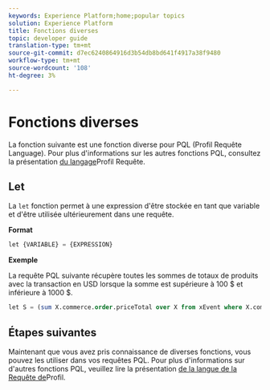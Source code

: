```yaml
---
keywords: Experience Platform;home;popular topics
solution: Experience Platform
title: Fonctions diverses
topic: developer guide
translation-type: tm+mt
source-git-commit: d7ec6240864916d3b54db8bd641f4917a38f9480
workflow-type: tm+mt
source-wordcount: '108'
ht-degree: 3%

---
```



# Fonctions diverses

La fonction suivante est une fonction diverse pour PQL (Profil Requête Language). Pour plus d&#39;informations sur les autres fonctions PQL, consultez la présentation [du langage](./overview.md)Profil Requête.

## Let

La `let` fonction permet à une expression d&#39;être stockée en tant que variable et d&#39;être utilisée ultérieurement dans une requête.

**Format**

```sql
let {VARIABLE} = {EXPRESSION}
```

**Exemple**

La requête PQL suivante récupère toutes les sommes de totaux de produits avec la transaction en USD lorsque la somme est supérieure à 100 $ et inférieure à 1000 $.

```sql
let S = (sum X.commerce.order.priceTotal over X from xEvent where X.commerce.order.currencyCode = "USD") in (S > 100 and S < 1000)
```

## Étapes suivantes

Maintenant que vous avez pris connaissance de diverses fonctions, vous pouvez les utiliser dans vos requêtes PQL. Pour plus d&#39;informations sur d&#39;autres fonctions PQL, veuillez lire la présentation [de la langue de la Requête de](./overview.md)Profil.
